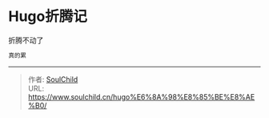 # Hugo折腾记


<!--more-->

折腾不动了

```bash
真的累
```

---

> 作者: [SoulChild](https://www.soulchild.cn)  
> URL: https://www.soulchild.cn/hugo%E6%8A%98%E8%85%BE%E8%AE%B0/  

